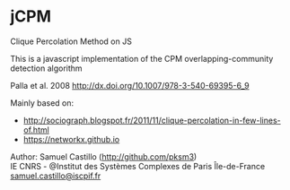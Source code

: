 # jCPM
Clique Percolation Method on JS


This is a javascript implementation of the CPM overlapping-community detection algorithm

Palla et al. 2008 http://dx.doi.org/10.1007/978-3-540-69395-6_9

Mainly based on:
 - http://sociograph.blogspot.fr/2011/11/clique-percolation-in-few-lines-of.html
 - https://networkx.github.io
 
 
 
 
Author: Samuel Castillo (http://github.com/pksm3)  
IE CNRS - @Institut des Systèmes Complexes de Paris Île-de-France
samuel.castillo@iscpif.fr
